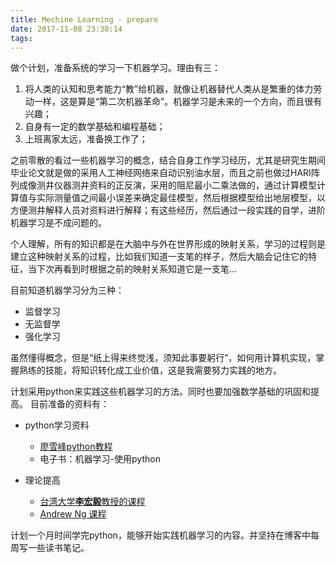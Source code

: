 ```yaml
---
title: Mechine Learning - prepare
date: 2017-11-08 23:30:14
tags:
---
```


做个计划，准备系统的学习一下机器学习。理由有三：
1. 将人类的认知和思考能力“教”给机器，就像让机器替代人类从是繁重的体力劳动一样，这是算是“第二次机器革命”。机器学习是未来的一个方向，而且很有兴趣；
2. 自身有一定的数学基础和编程基础；
3. 上班离家太远，准备换工作了；


之前零散的看过一些机器学习的概念，结合自身工作学习经历，尤其是研究生期间毕业论文就是做的采用人工神经网络来自动识别油水层，而且之前也做过HARI阵列成像测井仪器测井资料的正反演，采用的阻尼最小二乘法做的，通过计算模型计算值与实际测量值之间最小误差来确定最佳模型，然后根据模型给出地层模型，以方便测井解释人员对资料进行解释；有这些经历，然后通过一段实践的自学，进阶机器学习是不成问题的。

个人理解，所有的知识都是在大脑中与外在世界形成的映射关系，学习的过程则是建立这种映射关系的过程，比如我们知道一支笔的样子，然后大脑会记住它的特征，当下次再看到时根据之前的映射关系知道它是一支笔...

目前知道机器学习分为三种： 
- 监督学习
- 无监督学
- 强化学习

虽然懂得概念，但是“纸上得来终觉浅，须知此事要躬行”，如何用计算机实现，掌握熟练的技能，将知识转化成工业价值，这是我需要努力实践的地方。

计划采用python来实践这些机器学习的方法。同时也要加强数学基础的巩固和提高。
目前准备的资料有：
 - python学习资料
    - [廖雪峰python教程](https://www.liaoxuefeng.com/wiki/0014316089557264a6b348958f449949df42a6d3a2e542c000)
    - 电子书：机器学习-使用python

 - 理论提高
    - [台湾大学**李宏毅**教授的课程](http://speech.ee.ntu.edu.tw/~tlkagk/index.html)
    - [Andrew Ng 课程](http://open.163.com/special/opencourse/machinelearning.html)

计划一个月时间学完python，能够开始实践机器学习的内容。并坚持在博客中每周写一些读书笔记。
